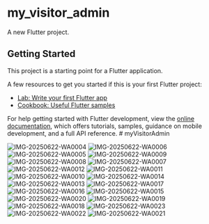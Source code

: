 # my_visitor_admin

A new Flutter project.

## Getting Started

This project is a starting point for a Flutter application.

A few resources to get you started if this is your first Flutter project:

- [Lab: Write your first Flutter app](https://docs.flutter.dev/get-started/codelab)
- [Cookbook: Useful Flutter samples](https://docs.flutter.dev/cookbook)

For help getting started with Flutter development, view the
[online documentation](https://docs.flutter.dev/), which offers tutorials,
samples, guidance on mobile development, and a full API reference.
#   m y V i s i t o r A d m i n 
 
 

![IMG-20250622-WA0004](https://github.com/user-attachments/assets/96dc50fb-01e8-4f6a-bb38-0bb4b80135be)
![IMG-20250622-WA0006](https://github.com/user-attachments/assets/1c079fcf-0eab-4644-8430-dbfab8f6a91b)
![IMG-20250622-WA0005](https://github.com/user-attachments/assets/59ea8e7e-933a-40d2-bcac-9008247754f9)
![IMG-20250622-WA0009](https://github.com/user-attachments/assets/0eba2fbd-a6e1-48ce-8beb-be619313fb35)
![IMG-20250622-WA0008](https://github.com/user-attachments/assets/0550fb63-965e-4bdb-a8fc-26f1211254d4)
![IMG-20250622-WA0007](https://github.com/user-attachments/assets/01a464f3-5989-4090-8e9b-f4ff0572c76b)
![IMG-20250622-WA0012](https://github.com/user-attachments/assets/9e6cecda-0f7f-4e8f-aeb4-574a9795ee8d)
![IMG-20250622-WA0011](https://github.com/user-attachments/assets/f314861d-7f26-4429-8480-ac31403510de)
![IMG-20250622-WA0010](https://github.com/user-attachments/assets/54769cc4-18ed-4dbe-810d-707935b92b84)
![IMG-20250622-WA0014](https://github.com/user-attachments/assets/2ce38689-380e-4df6-bef1-2b42a8a973e1)
![IMG-20250622-WA0013](https://github.com/user-attachments/assets/2d927545-e1ee-4ffb-81f2-93fdcd20c540)
![IMG-20250622-WA0017](https://github.com/user-attachments/assets/10cf4dee-5140-4d86-88c3-d16a2f764eed)
![IMG-20250622-WA0016](https://github.com/user-attachments/assets/12c78ffe-ea4f-4915-b7ae-fd367169ae0e)
![IMG-20250622-WA0015](https://github.com/user-attachments/assets/91b10e30-38da-4e14-a101-2ac6a31d9b2e)
![IMG-20250622-WA0020](https://github.com/user-attachments/assets/a5c4800f-6caf-482f-a97a-9327da593b3a)
![IMG-20250622-WA0019](https://github.com/user-attachments/assets/e7a8a2a5-2fb3-420a-afc9-cd637f0bdc54)
![IMG-20250622-WA0018](https://github.com/user-attachments/assets/437c4a68-3ce4-4c73-be5d-de573f50ac4c)
![IMG-20250622-WA0023](https://github.com/user-attachments/assets/767c5790-4396-4d16-a86b-70322bed2100)
![IMG-20250622-WA0022](https://github.com/user-attachments/assets/c679cdda-8db2-4fa0-907c-c76ebd5e5150)
![IMG-20250622-WA0021](https://github.com/user-attachments/assets/fdeb147d-0bd9-4611-b09b-088412310d4f)
